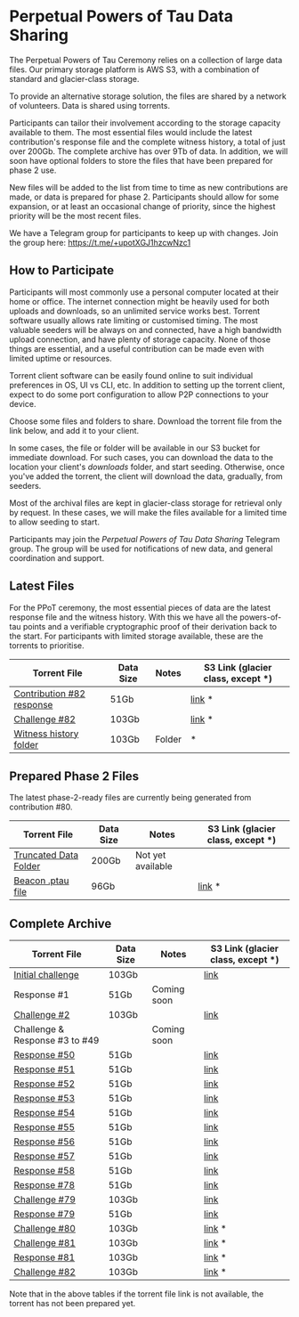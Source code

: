 # Perpetual Powers of Tau Data Sharing

The Perpetual Powers of Tau Ceremony relies on a collection of large data files. Our primary storage platform is AWS S3, with a combination of standard and glacier-class storage. 

To provide an alternative storage solution, the files are shared by a network of volunteers. Data is shared using torrents. 

Participants can tailor their involvement according to the storage capacity available to them. The most essential files would include the latest contribution's response file and the complete witness history, a total of just over 200Gb. The complete archive has over 9Tb of data. In addition, we will soon have optional folders to store the files that have been prepared for phase 2 use. 

New files will be added to the list from time to time as new contributions are made, or data is prepared for phase 2. Participants should allow for some expansion, or at least an occasional change of priority, since the highest priority will be the most recent files.

We have a Telegram group for participants to keep up with changes. Join the group here: https://t.me/+upotXGJ1hzcwNzc1


## How to Participate

Participants will most commonly use a personal computer located at their home or office. The internet connection might be heavily used for both uploads and downloads, so an unlimited service works best. Torrent software usually allows rate limiting or customised timing. The most valuable seeders will be always on and connected, have a high bandwidth upload connection, and have plenty of storage capacity. None of those things are essential, and a useful contribution can be made even with limited uptime or  resources.

Torrent client software can be easily found online to suit individual preferences in OS, UI vs CLI, etc. In addition to setting up the torrent client, expect to do some port configuration to allow P2P connections to your device. 

Choose some files and folders to share. Download the torrent file from the link below, and add it to your client. 

In some cases, the file or folder will be available in our S3 bucket for immediate download. For such cases, you can download the data to the location your client's _downloads_ folder, and start seeding. Otherwise, once you've added the torrent, the client will download the data, gradually, from seeders. 

Most of the archival files are kept in glacier-class storage for retrieval only by request. In these cases, we will make the files available for a limited time to allow seeding to start. 

Participants may join the *Perpetual Powers of Tau Data Sharing* Telegram group. The group will be used for notifications of new data, and general coordination and support. 

## Latest Files

For the PPoT ceremony, the most essential pieces of data are the latest response file and the witness history. With this we have all the powers-of-tau points and a verifiable cryptographic proof of their derivation back to the start. For participants with limited storage available, these are the torrents to prioritise.


| Torrent File | Data Size | Notes | S3 Link (glacier class, except *) |
|------|------|-------|----------|
| [Contribution #82 response](https://pse-trusted-setup-ppot.s3.eu-central-1.amazonaws.com/torrents/response_0082_ali.torrent) | 51Gb | | [link](https://pse-trusted-setup-ppot.s3.eu-central-1.amazonaws.com/response_0082_ali) * |  
| [Challenge #82](https://pse-trusted-setup-ppot.s3.eu-central-1.amazonaws.com/torrents/challenge_0083.torrent) | 103Gb |  | [link](https://pse-trusted-setup-ppot.s3.eu-central-1.amazonaws.com/challenge_0083) * |
| [Witness history folder](https://pse-trusted-setup-ppot.s3.eu-central-1.amazonaws.com/torrents/witness-history-80.torrent) | 103Gb | Folder | * |


## Prepared Phase 2 Files

The latest phase-2-ready files are currently being generated from contribution #80. 

| Torrent File | Data Size | Notes | S3 Link (glacier class, except *) |
|--------------|-----------|-------|---|
| [Truncated Data Folder](torrent-link) | 200Gb | Not yet available |
| [Beacon .ptau file](https://pse-trusted-setup-ppot.s3.eu-central-1.amazonaws.com/torrents/ppot_0080_beacon.ptau.torrent) | 96Gb |  | [link](https://pse-trusted-setup-ppot.s3.eu-central-1.amazonaws.com/pot28_0080/ppot_0080_beacon.ptau) * |

## Complete Archive

| Torrent File | Data Size | Notes | S3 Link (glacier class, except *) |
|--------------|-----------|-------|---------|
| [Initial challenge](https://pse-trusted-setup-ppot.s3.eu-central-1.amazonaws.com/torrents/challenge_initial.torrent) | 103Gb |  | [link](https://pse-trusted-setup-ppot.s3.eu-central-1.amazonaws.com/challenge_initial)  |
| Response #1 | 51Gb | Coming soon |  |
| [Challenge #2](https://pse-trusted-setup-ppot.s3.eu-central-1.amazonaws.com/torrents/challenge_0002_kobi.torrent) | 103Gb |  | [link](https://pse-trusted-setup-ppot.s3.eu-central-1.amazonaws.com/challenge_0002_kobi)  |
| Challenge & Response #3 to #49 |  | Coming soon |  |
| [Response #50](https://pse-trusted-setup-ppot.s3.eu-central-1.amazonaws.com/torrents/response_0050_weijie.torrent) | 51Gb |  | [link](https://pse-trusted-setup-ppot.s3.eu-central-1.amazonaws.com/response_0050_weijie)  |
| [Response #51](https://pse-trusted-setup-ppot.s3.eu-central-1.amazonaws.com/torrents/response_0051_joe.torrent) | 51Gb |  | [link](https://pse-trusted-setup-ppot.s3.eu-central-1.amazonaws.com/response_0051_joe) |
| [Response #52](https://pse-trusted-setup-ppot.s3.eu-central-1.amazonaws.com/torrents/response_0052_zaki.torrent) | 51Gb |  | [link](https://pse-trusted-setup-ppot.s3.eu-central-1.amazonaws.com/response_0052_zaki) |
| [Response #53](https://pse-trusted-setup-ppot.s3.eu-central-1.amazonaws.com/torrents/response_0053_juan.torrent) | 51Gb |  | [link](https://pse-trusted-setup-ppot.s3.eu-central-1.amazonaws.com/response_0053_juan) |
| [Response #54](https://pse-trusted-setup-ppot.s3.eu-central-1.amazonaws.com/torrents/response_0054_jarrad.torrent) | 51Gb |  | [link](https://pse-trusted-setup-ppot.s3.eu-central-1.amazonaws.com/response_0054_jarrad)  |
| [Response #55](https://pse-trusted-setup-ppot.s3.eu-central-1.amazonaws.com/torrents/response_0055_tyler.torrent) | 51Gb |  | [link](https://pse-trusted-setup-ppot.s3.eu-central-1.amazonaws.com/response_0055_tyler) |
| [Response #56](https://pse-trusted-setup-ppot.s3.eu-central-1.amazonaws.com/torrents/response_0056_auryn.torrent) | 51Gb |  | [link](https://pse-trusted-setup-ppot.s3.eu-central-1.amazonaws.com/response_0056_auryn) |
| [Response #57](https://pse-trusted-setup-ppot.s3.eu-central-1.amazonaws.com/torrents/response_0057_gisli.torrent) | 51Gb |  | [link](https://pse-trusted-setup-ppot.s3.eu-central-1.amazonaws.com/response_0057_gisli) |
| [Response #58](https://pse-trusted-setup-ppot.s3.eu-central-1.amazonaws.com/torrents/response_0058_rasikh.torrent) | 51Gb |  | [link](https://pse-trusted-setup-ppot.s3.eu-central-1.amazonaws.com/response_0058_rasikh) |
| [Response #78](https://pse-trusted-setup-ppot.s3.eu-central-1.amazonaws.com/torrents/response_0078_soham.torrent) | 51Gb |  | [link](https://pse-trusted-setup-ppot.s3.eu-central-1.amazonaws.com/response_0078_soham) |
| [Challenge #79](https://pse-trusted-setup-ppot.s3.eu-central-1.amazonaws.com/torrents/challenge_0079_a.torrent) | 103Gb |  | [link](https://pse-trusted-setup-ppot.s3.eu-central-1.amazonaws.com/challenge_0079)  |
| [Response #79](https://pse-trusted-setup-ppot.s3.eu-central-1.amazonaws.com/torrents/response_0079_atheartengineer.torrent) | 51Gb |  | [link](https://pse-trusted-setup-ppot.s3.eu-central-1.amazonaws.com/response_0079_atheartengineer) |
| [Challenge #80](https://pse-trusted-setup-ppot.s3.eu-central-1.amazonaws.com/torrents/challenge_0080.torrent) | 103Gb |  | [link](https://pse-trusted-setup-ppot.s3.eu-central-1.amazonaws.com/challenge_0080) * |
| [Challenge #81](https://pse-trusted-setup-ppot.s3.eu-central-1.amazonaws.com/torrents/challenge_0081.torrent) | 103Gb |  | [link](https://pse-trusted-setup-ppot.s3.eu-central-1.amazonaws.com/challenge_0081) * |
| [Response #81](https://pse-trusted-setup-ppot.s3.eu-central-1.amazonaws.com/torrents/response_0081_aayush.torrent) | 103Gb |  | [link](https://pse-trusted-setup-ppot.s3.eu-central-1.amazonaws.com/response_0081_aayush) * |
| [Challenge #82](https://pse-trusted-setup-ppot.s3.eu-central-1.amazonaws.com/torrents/challenge_0082.torrent) | 103Gb |  | [link](https://pse-trusted-setup-ppot.s3.eu-central-1.amazonaws.com/torrents/challenge_0082.torrent) * |

Note that in the above tables if the torrent file link is not available, the torrent has not been prepared yet.
